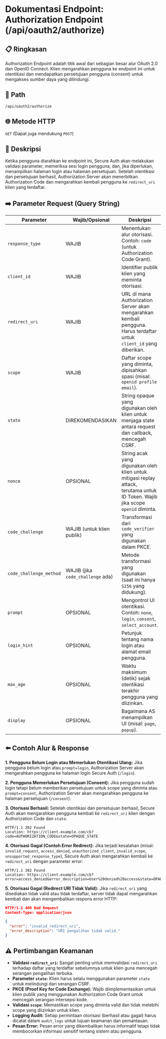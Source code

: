 # Dokumentasi Endpoint: Authorization Endpoint (/api/oauth2/authorize)

## 📋 Ringkasan

Authorization Endpoint adalah titik awal dari sebagian besar alur OAuth 2.0 dan OpenID Connect. Klien mengarahkan pengguna ke endpoint ini untuk otentikasi dan mendapatkan persetujuan pengguna (consent) untuk mengakses sumber daya yang dilindungi.

## 🔗 Path

`/api/oauth2/authorize`

## 🌐 Metode HTTP

`GET` (Dapat juga mendukung `POST`)

## 📝 Deskripsi

Ketika pengguna diarahkan ke endpoint ini, Secure Auth akan melakukan validasi parameter, memeriksa sesi login pengguna, dan, jika diperlukan, menampilkan halaman login atau halaman persetujuan. Setelah otentikasi dan persetujuan berhasil, Authorization Server akan menerbitkan Authorization Code dan mengarahkan kembali pengguna ke `redirect_uri` klien yang terdaftar.

## ➡️ Parameter Request (Query String)

| Parameter                 | Wajib/Opsional | Deskripsi                                                                    |
|---------------------------|----------------|------------------------------------------------------------------------------|
| `response_type`           | WAJIB          | Menentukan alur otorisasi. Contoh: `code` (untuk Authorization Code Grant).  |
| `client_id`               | WAJIB          | Identifier publik klien yang meminta otorisasi.                              |
| `redirect_uri`            | WAJIB          | URL di mana Authorization Server akan mengarahkan kembali pengguna. Harus terdaftar untuk `client_id` yang diberikan. |
| `scope`                   | WAJIB          | Daftar scope yang diminta, dipisahkan spasi (misal: `openid profile email`). |
| `state`                   | DIREKOMENDASIKAN | String opaque yang digunakan oleh klien untuk menjaga state antara request dan callback, mencegah CSRF. |
| `nonce`                   | OPSIONAL       | String acak yang digunakan oleh klien untuk mitigasi replay attack, terutama untuk ID Token. Wajib jika scope `openid` diminta. |
| `code_challenge`          | WAJIB (untuk klien publik) | Transformasi dari `code_verifier` yang digunakan dalam PKCE.               |
| `code_challenge_method`   | WAJIB (jika `code_challenge` ada) | Metode transformasi yang digunakan (saat ini hanya `S256` yang didukung). |
| `prompt`                  | OPSIONAL       | Mengontrol UI otentikasi. Contoh: `none`, `login`, `consent`, `select_account`. |
| `login_hint`              | OPSIONAL       | Petunjuk tentang nama login atau alamat email pengguna.                      |
| `max_age`                 | OPSIONAL       | Waktu maksimum (detik) sejak otentikasi terakhir pengguna yang diizinkan.    |
| `display`                 | OPSIONAL       | Bagaimana AS menampilkan UI (misal: `page`, `popup`).                      |

## ⬅️ Contoh Alur & Response

**1. Pengguna Belum Login atau Memerlukan Otentikasi Ulang:**
Jika pengguna belum login atau `prompt=login`, Authorization Server akan mengarahkan pengguna ke halaman login Secure Auth (`/login`).

**2. Pengguna Memerlukan Persetujuan (Consent):**
Jika pengguna sudah login tetapi belum memberikan persetujuan untuk scope yang diminta atau `prompt=consent`, Authorization Server akan mengarahkan pengguna ke halaman persetujuan (`/consent`).

**3. Otorisasi Berhasil:**
Setelah otentikasi dan persetujuan berhasil, Secure Auth akan mengarahkan pengguna kembali ke `redirect_uri` klien dengan Authorization Code dan `state`:

```
HTTP/1.1 302 Found
Location: https://client.example.com/cb?code=AUTHORIZATION_CODE&state=OPAQUE_STATE
```

**4. Otorisasi Gagal (Contoh Error Redirect):**
Jika terjadi kesalahan (misal: `invalid_request`, `access_denied`, `unauthorized_client`, `invalid_scope`, `unsupported_response_type`), Secure Auth akan mengarahkan kembali ke `redirect_uri` dengan parameter error:

```
HTTP/1.1 302 Found
Location: https://client.example.com/cb?error=access_denied&error_description=User%20denied%20access&state=OPAQUE_STATE
```

**5. Otorisasi Gagal (Redirect URI Tidak Valid):**
Jika `redirect_uri` yang disediakan tidak valid atau tidak terdaftar, server tidak dapat mengarahkan kembali dan akan mengembalikan respons error HTTP:

```json
HTTP/1.1 400 Bad Request
Content-Type: application/json

{
  "error": "invalid_redirect_uri",
  "error_description": "URI pengalihan tidak valid."
}
```

## ⚠️ Pertimbangan Keamanan

*   **Validasi `redirect_uri`:** Sangat penting untuk memvalidasi `redirect_uri` terhadap daftar yang terdaftar sebelumnya untuk klien guna mencegah serangan pengalihan terbuka.
*   **Parameter `state`:** Klien harus selalu menggunakan parameter `state` untuk melindungi dari serangan CSRF.
*   **PKCE (Proof Key for Code Exchange):** Wajib diimplementasikan untuk klien publik yang menggunakan Authorization Code Grant untuk mencegah serangan intersepsi kode.
*   **Validasi `scope`:** Memastikan scope yang diminta valid dan tidak melebihi scope yang diizinkan untuk klien.
*   **Logging Audit:** Setiap permintaan otorisasi (berhasil atau gagal) harus dicatat dalam `audit_logs` untuk tujuan keamanan dan pemantauan.
*   **Pesan Error:** Pesan error yang dikembalikan harus informatif tetapi tidak membocorkan informasi sensitif tentang sistem atau pengguna.
